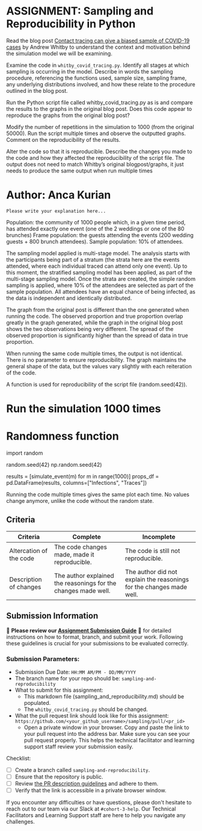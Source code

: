 # ASSIGNMENT: Sampling and Reproducibility in Python

Read the blog post [Contact tracing can give a biased sample of COVID-19 cases](https://andrewwhitby.com/2020/11/24/contact-tracing-biased/) by Andrew Whitby to understand the context and motivation behind the simulation model we will be examining.

Examine the code in `whitby_covid_tracing.py`. Identify all stages at which sampling is occurring in the model. Describe in words the sampling procedure, referencing the functions used, sample size, sampling frame, any underlying distributions involved, and how these relate to the procedure outlined in the blog post.

Run the Python script file called whitby_covid_tracing.py as is and compare the results to the graphs in the original blog post. Does this code appear to reproduce the graphs from the original blog post?

Modify the number of repetitions in the simulation to 1000 (from the original 50000). Run the script multiple times and observe the outputted graphs. Comment on the reproducibility of the results.

Alter the code so that it is reproducible. Describe the changes you made to the code and how they affected the reproducibility of the script file. The output does not need to match Whitby’s original blogpost/graphs, it just needs to produce the same output when run multiple times

# Author: Anca Kurian

```
Please write your explanation here...

```
Population: the community of 1000 people which, in a given time period, has attended exactly one event (one of the 2 weddings or one of the 80 brunches)
Frame population: the guests attending the events (200 wedding guests + 800 brunch attendees).
Sample population: 10% of attendees.

The sampling model applied is multi-stage model. The analysis starts with the participants being part of a stratum (the strata here are the events attended, where each individual traced can attend only one event). Up to this moment, the stratified sampling model has been applied, as part of the multi-stage sampling model. 
Once the strata are created, the simple random sampling is applied, where 10% of the attendees are selected as part of the sample population. All attendees have an equal chance of being infected, as the data is independent and identically distributed.

The graph from the original post is different than the one generated when running the code. The observed proportion and true proportion overlap greatly in the graph generated, while the graph in the original blog post shows the two observations being very different. The spread of the observed proportion is significantly higher than the spread of data in true proportion. 

When running the same code multiple times, the output is not identical. There is no parameter to ensure reproducibility. The graph maintains the general shape of the data, but the values vary slightly with each reiteration of the code.


A function is used for reproducibility of the script file (random.seed(42)).

# Run the simulation 1000 times
# Randomness function

import random

random.seed(42)
np.random.seed(42)

results = [simulate_event(m) for m in range(1000)]
props_df = pd.DataFrame(results, columns=["Infections", "Traces"])

Running the code multiple times gives the same plot each time. No values change anymore, unlike the code without the random state. 






## Criteria

|Criteria|Complete|Incomplete|
|--------|----|----|
|Altercation of the code|The code changes made, made it reproducible.|The code is still not reproducible.|
|Description of changes|The author explained the reasonings for the changes made well.|The author did not explain the reasonings for the changes made well.|

## Submission Information

🚨 **Please review our [Assignment Submission Guide](https://github.com/UofT-DSI/onboarding/blob/main/onboarding_documents/submissions.md)** 🚨 for detailed instructions on how to format, branch, and submit your work. Following these guidelines is crucial for your submissions to be evaluated correctly.

### Submission Parameters:
* Submission Due Date: `HH:MM AM/PM - DD/MM/YYYY`
* The branch name for your repo should be: `sampling-and-reproducibility`
* What to submit for this assignment:
    * This markdown file (sampling_and_reproducibility.md) should be populated.
    * The `whitby_covid_tracing.py` should be changed.
* What the pull request link should look like for this assignment: `https://github.com/<your_github_username>/sampling/pull/<pr_id>`
    * Open a private window in your browser. Copy and paste the link to your pull request into the address bar. Make sure you can see your pull request properly. This helps the technical facilitator and learning support staff review your submission easily.

Checklist:
- [ ] Create a branch called `sampling-and-reproducibility`.
- [ ] Ensure that the repository is public.
- [ ] Review [the PR description guidelines](https://github.com/UofT-DSI/onboarding/blob/main/onboarding_documents/submissions.md#guidelines-for-pull-request-descriptions) and adhere to them.
- [ ] Verify that the link is accessible in a private browser window.

If you encounter any difficulties or have questions, please don't hesitate to reach out to our team via our Slack at `#cohort-3-help`. Our Technical Facilitators and Learning Support staff are here to help you navigate any challenges.
